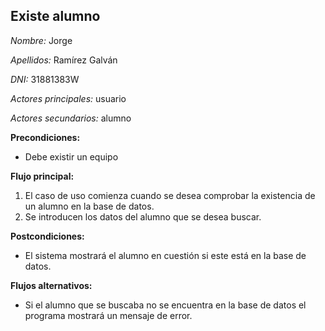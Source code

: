 **Existe alumno**
---
*Nombre:* Jorge

*Apellidos:* Ramírez Galván

*DNI:* 31881383W

*Actores principales:* usuario

*Actores secundarios:* alumno

**Precondiciones:**

* Debe existir un equipo

**Flujo principal:**

1. El caso de uso comienza cuando se desea comprobar la existencia de un alumno
   en la base de datos.
2. Se introducen los datos del alumno que se desea buscar.

**Postcondiciones:**

* El sistema mostrará el alumno en cuestión si este está en la base de datos.

**Flujos alternativos:**

* Si el alumno que se buscaba no se encuentra en la base de datos el programa mostrará
  un mensaje de error.
